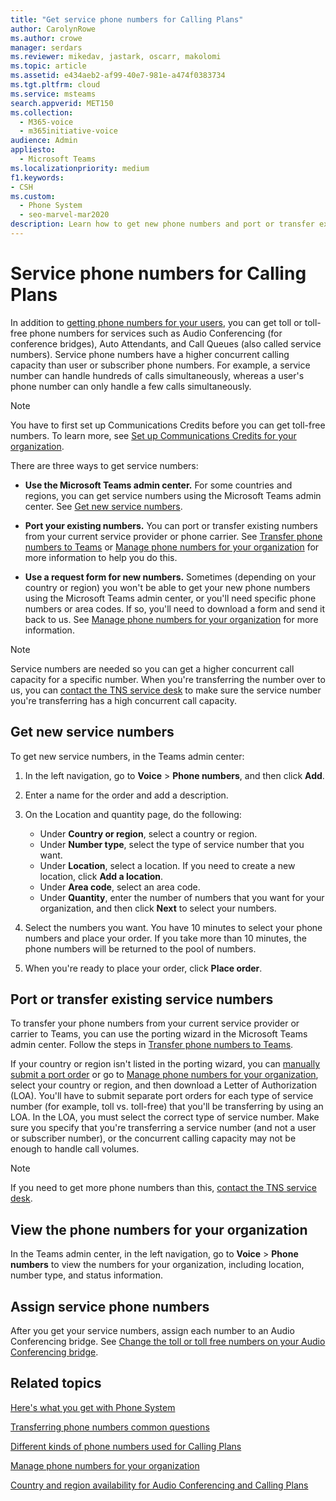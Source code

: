 ```yaml
---
title: "Get service phone numbers for Calling Plans"
author: CarolynRowe
ms.author: crowe
manager: serdars
ms.reviewer: mikedav, jastark, oscarr, makolomi
ms.topic: article
ms.assetid: e434aeb2-af99-40e7-981e-a474f0383734
ms.tgt.pltfrm: cloud
ms.service: msteams
search.appverid: MET150
ms.collection: 
  - M365-voice
  - m365initiative-voice
audience: Admin
appliesto: 
  - Microsoft Teams
ms.localizationpriority: medium
f1.keywords:
- CSH
ms.custom: 
  - Phone System
  - seo-marvel-mar2020
description: Learn how to get new phone numbers and port or transfer existing numbers for Audio Conferencing, Auto Attendants, and Call Queues (service numbers) for Teams.
---
```


# Service phone numbers for Calling Plans

In addition to [getting phone numbers for your users](./getting-phone-numbers-for-your-users.md), you can get toll or toll-free phone numbers for services such as Audio Conferencing (for conference bridges), Auto Attendants, and Call Queues (also called service numbers). Service phone numbers have a higher concurrent calling capacity than user or subscriber phone numbers. For example, a service number can handle hundreds of calls simultaneously, whereas a user's phone number can only handle a few calls simultaneously.
  
> [!NOTE]
> You have to first set up Communications Credits before you can get toll-free numbers. To learn more, see [Set up Communications Credits for your organization](./set-up-communications-credits-for-your-organization.md).
  
There are three ways to get service numbers:
  
- **Use the Microsoft Teams admin center.** For some countries and regions, you can get service numbers using the Microsoft Teams admin center. See [Get new service numbers](#get-new-service-numbers).

- **Port your existing numbers.** You can port or transfer existing numbers from your current service provider or phone carrier. See [Transfer phone numbers to Teams](./phone-number-calling-plans/transfer-phone-numbers-to-teams.md) or [Manage phone numbers for your organization](/microsoftteams/manage-phone-numbers-for-your-organization) for more information to help you do this.  
  
- **Use a request form for new numbers.** Sometimes (depending on your country or region) you won't be able to get your new phone numbers using the Microsoft Teams admin center, or you'll need specific phone numbers or area codes. If so, you'll need to download a form and send it back to us. See [Manage phone numbers for your organization](/microsoftteams/manage-phone-numbers-for-your-organization) for more information.
  
> [!NOTE]
> Service numbers are needed so you can get a higher concurrent call capacity for a specific number. When you're transferring the number over to us, you can [contact the TNS service desk](manage-phone-numbers-for-your-organization/contact-tns-service-desk.md) to make sure the service number you're transferring has a high concurrent call capacity.
  
## Get new service numbers

To get new service numbers, in the Teams admin center:

1. In the left navigation, go to **Voice** > **Phone numbers**, and then click **Add**.

2. Enter a name for the order and add a description.

3. On the Location and quantity page, do the following:
    - Under **Country or region**, select a country or region.
    - Under **Number type**, select the type of service number that you want.
    - Under **Location**, select a location. If you need to create a new location, click **Add a location**.
    - Under **Area code**, select an area code. 
    - Under **Quantity**, enter the number of numbers that you want for your organization, and then click **Next** to select your numbers.

4. Select the numbers you want. You have 10 minutes to select your phone numbers and place your order. If you take more than 10 minutes, the phone numbers will be returned to the pool of numbers.

5. When you're ready to place your order, click **Place order**.

## Port or transfer existing service numbers

To transfer your phone numbers from your current service provider or carrier to Teams, you can use the porting wizard in the Microsoft Teams admin center. Follow the steps in [Transfer phone numbers to Teams](./phone-number-calling-plans/transfer-phone-numbers-to-teams.md).

If your country or region isn't listed in the porting wizard, you can [manually submit a port order](phone-number-calling-plans/manually-submit-port-order.md) or go to [Manage phone numbers for your organization](manage-phone-numbers-for-your-organization/manage-phone-numbers-for-your-organization.md), select your country or region, and then download a Letter of Authorization (LOA). You'll have to submit separate port orders for each type of service number (for example, toll vs. toll-free) that you'll be transferring by using an LOA. In the LOA, you must select the correct type of service number. Make sure you specify that you're transferring a service number (and not a user or subscriber number), or the concurrent calling capacity may not be enough to handle call volumes.  

> [!NOTE]
> If you need to get more phone numbers than this, [contact the TNS service desk](manage-phone-numbers-for-your-organization/contact-tns-service-desk.md).

## View the phone numbers for your organization

In the Teams admin center, in the left navigation, go to **Voice** > **Phone numbers** to view the numbers for your organization, including location, number type, and status information.

## Assign service phone numbers

After you get your service numbers, assign each number to an Audio Conferencing bridge. See [Change the toll or toll free numbers on your Audio Conferencing bridge](./change-the-phone-numbers-on-your-audio-conferencing-bridge.md).

## Related topics

[Here's what you get with Phone System](./here-s-what-you-get-with-phone-system.md)

[Transferring phone numbers common questions](./phone-number-calling-plans/port-order-overview.md)

[Different kinds of phone numbers used for Calling Plans](./different-kinds-of-phone-numbers-used-for-calling-plans.md)

[Manage phone numbers for your organization](/microsoftteams/manage-phone-numbers-for-your-organization)

[Country and region availability for Audio Conferencing and Calling Plans](./country-and-region-availability-for-audio-conferencing-and-calling-plans/country-and-region-availability-for-audio-conferencing-and-calling-plans.md)
